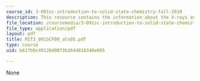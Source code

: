```yaml
---
course_id: 3-091sc-introduction-to-solid-state-chemistry-fall-2010
description: This resource contains the information about the X-rays and X-ray diffraction.
file_location: /coursemedia/3-091sc-introduction-to-solid-state-chemistry-fall-2010/b61fb9c49126d9873b2644016348e605_MIT3_091SCF09_aln05.pdf
file_type: application/pdf
layout: pdf
title: MIT3_091SCF09_aln05.pdf
type: course
uid: b61fb9c49126d9873b2644016348e605

---
```

None